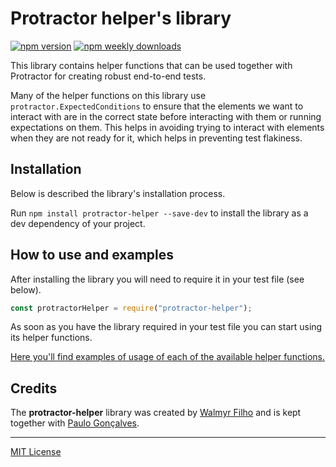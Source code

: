 # Protractor helper's library

[![npm version](https://badge.fury.io/js/protractor-helper.svg)](https://www.npmjs.com/package/protractor-helper) [![npm weekly downloads](https://img.shields.io/npm/dw/protractor-helper.svg)](https://www.npmjs.com/package/protractor-helper) 

This library contains helper functions that can be used together with Protractor for creating robust end-to-end tests.

Many of the helper functions on this library use `protractor.ExpectedConditions` to ensure that the elements we want to interact with are in the correct state before interacting with them or running expectations on them. This helps in avoiding trying to interact with elements when they are not ready for it, which helps in preventing test flakiness.

## Installation

Below is described the library's installation process.

Run `npm install protractor-helper --save-dev` to install the library as a dev dependency of your project.

## How to use and examples

After installing the library you will need to require it in your test file (see below).

```js
const protractorHelper = require("protractor-helper");
```

As soon as you have the library required in your test file you can start using its helper functions.

[Here you'll find examples of usage of each of the available helper functions.](https://www.npmjs.com/package/protractor-helper#available-helpers)
## Credits

The **protractor-helper** library was created by [Walmyr Filho](https://br.linkedin.com/in/walmyr-lima-e-silva-filho-147a9110a) and is kept together with [Paulo Gonçalves](https://www.linkedin.com/in/paulo-goncalves/).

---

[MIT License](/LICENSE)
